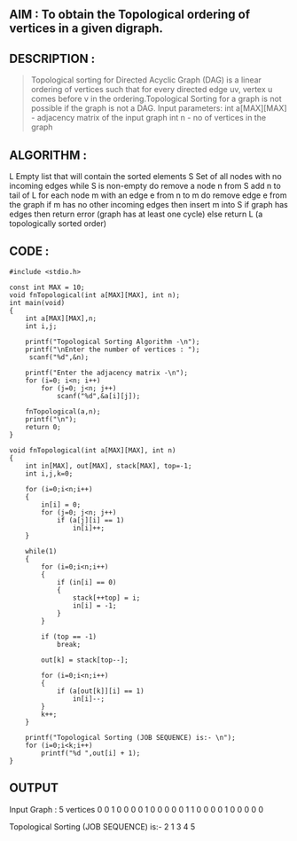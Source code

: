 ## AIM : To obtain the Topological ordering of vertices in a given digraph.
## DESCRIPTION :
>Topological sorting for Directed Acyclic Graph (DAG) is a linear ordering of vertices such that for every directed edge uv, vertex u comes before v in the ordering.Topological Sorting for a graph is not possible if the graph is not a DAG.
 Input parameters:
 int a[MAX][MAX]  - adjacency matrix of the input graph
 int n	- no of vertices in the graph
 
## ALGORITHM :

L  Empty list that will contain the sorted elements
S  Set of all nodes with no incoming edges
while S is non-empty do
    remove a node n from S
    add n to tail of L
    for each node m with an edge e from n to m do
        remove edge e from the graph
        if m has no other incoming edges then
            insert m into S
if graph has edges then
    return error (graph has at least one cycle)
else 
    return L (a topologically sorted order)</pre>



## CODE :

	#include <stdio.h>

	const int MAX = 10;
	void fnTopological(int a[MAX][MAX], int n);
	int main(void)
	{
		int a[MAX][MAX],n;
		int i,j;

		printf("Topological Sorting Algorithm -\n");
		printf("\nEnter the number of vertices : ");
		 scanf("%d",&n);

		printf("Enter the adjacency matrix -\n");
		for (i=0; i<n; i++) 
			for (j=0; j<n; j++)
				scanf("%d",&a[i][j]);

		fnTopological(a,n);
		printf("\n");
		return 0;
	}

	void fnTopological(int a[MAX][MAX], int n)
	{
		int in[MAX], out[MAX], stack[MAX], top=-1;
		int i,j,k=0;

		for (i=0;i<n;i++)
		{
			in[i] = 0;
			for (j=0; j<n; j++)
				if (a[j][i] == 1)
					in[i]++;
		}

		while(1)
		{
			for (i=0;i<n;i++)
			{
				if (in[i] == 0)
				{
					stack[++top] = i;
					in[i] = -1;
				}
			}

			if (top == -1)
				break;

			out[k] = stack[top--];

			for (i=0;i<n;i++)
			{
				if (a[out[k]][i] == 1)
					in[i]--;
			}
			k++;
		}

		printf("Topological Sorting (JOB SEQUENCE) is:- \n");
		for (i=0;i<k;i++)
			printf("%d ",out[i] + 1);
	}

## OUTPUT

Input Graph : 5 vertices
    0 0 1 0 0
    0 0 1 0 0
    0 0 0 1 1
    0 0 0 0 1
    0 0 0 0 0
    
Topological Sorting (JOB SEQUENCE) is:- 
2 1 3 4 5 </pre>
